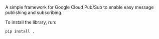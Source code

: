 
A simple framework for Google Cloud Pub/Sub to enable easy message publishing and subscribing.



To install the library, run:

```bash
pip install .
